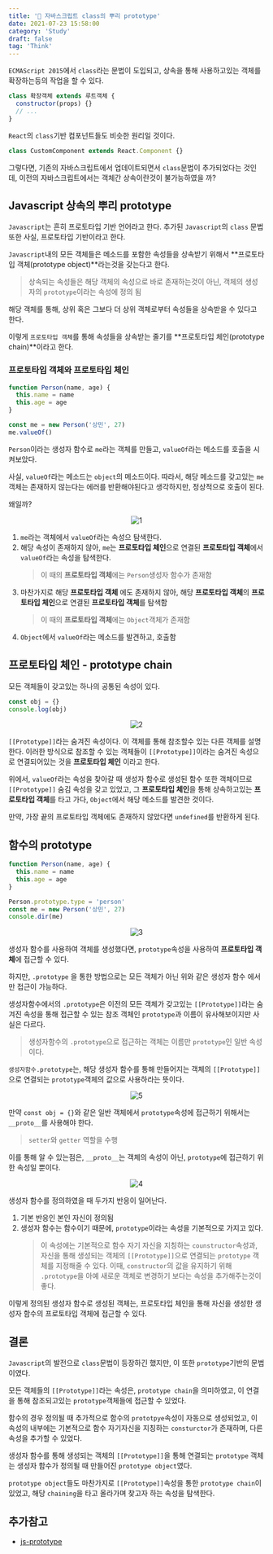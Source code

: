 ```yaml
---
title: '🌳 자바스크립트 class의 뿌리 prototype'
date: 2021-07-23 15:58:00
category: 'Study'
draft: false
tag: 'Think'
---
```


`ECMAScript 2015`에서 `class`라는 문법이 도입되고, 상속을 통해 사용하고있는 객체를 확장하는등의 작업을 할 수 있다.

```js
class 확장객체 extends 루트객체 {
  constructor(props) {}
  // ...
}
```

`React`의 `class`기반 컴포넌트들도 비슷한 원리일 것이다.

```js
class CustomComponent extends React.Component {}
```

그렇다면, 기존의 자바스크립트에서 업데이트되면서 `class`문법이 추가되었다는 것인데, 이전의 자바스크립트에서는 객체간 상속이란것이 불가능하였을 까?

## Javascript 상속의 뿌리 prototype

`Javascript`는 흔히 프로토타입 기반 언어라고 한다. 추가된 `Javascript`의 `class` 문법 또한 사실, 프로토타입 기반이라고 한다.

`Javascript`내의 모든 객체들은 메소드를 포함한 속성들을 상속받기 위해서 **프로토타입 객체(prototype object)**라는것을 갖는다고 한다.

> 상속되는 속성들은 해당 객체의 속성으로 바로 존재하는것이 아닌, 객체의 생성자의 `prototype`이라는 속성에 정의 됨

해당 객체를 통해, 상위 혹은 그보다 더 상위 객체로부터 속성들을 상속받을 수 있다고 한다.

이렇게 `프로토타입 객체`를 통해 속성들을 상속받는 줄기를 **프로토타입 체인(prototype chain)**이라고 한다.

### 프로토타입 객체와 프로토타입 체인

```js
function Person(name, age) {
  this.name = name
  this.age = age
}

const me = new Person('상민', 27)
me.valueOf()
```

`Person`이라는 생성자 함수로 `me`라는 객체를 만들고, `valueOf`라는 메소드를 호출을 시켜보았다.

사실, `valueOf`라는 메소드는 `object`의 메소드이다. 따라서, 해당 메소드를 갖고있는 `me`객체는 존재하지 않는다는 에러를 반환해야된다고 생각하지만, 정상적으로 호출이 된다.

왜일까?

<div style="margin : 0 auto; text-align : center">
  <img src="/img/2021/07/25/1.PNG" alt="1">
</div>

1. `me`라는 객체에서 `valueOf`라는 속성으 탐색한다.
2. 해당 속성이 존재하지 않아, `me`는 **프로토타입 체인**으로 연결된 **프로토타입 객체**에서 `valueOf`라는 속성을 탐색한다.
   > 이 때의 **프로토타입 객체**에는 `Person`생성자 함수가 존재함
3. 마찬가지로 해당 **프로토타입 객체** 에도 존재하지 않아, 해당 **프로토타입 객체**의 **프로토타입 체인**으로 연결된 **프로토타입 객체**를 탐색함
   > 이 때의 **프로토타입 객체**에는 `Object`객체가 존재함
4. `Object`에서 `valueOf`라는 메소드를 발견하고, 호출함

## 프로토타입 체인 - prototype chain

모든 객체들이 갖고있는 하나의 공통된 속성이 있다.

```js
const obj = {}
console.log(obj)
```

<div style="margin : 0 auto; text-align : center">
  <img src="/img/2021/07/25/2.PNG" alt="2">
</div>

`[[Prototype]]`라는 숨겨진 속성이다. 이 객체를 통해 참조할수 있는 다른 객체를 설명한다. 이러한 방식으로 참조할 수 있는 객체들이 `[[Prototype]]`이라는 숨겨진 속성으로 연결되어있는 것을 **프로토타입 체인** 이라고 한다.

위에서, `valueOf`라는 속성을 찾아갈 때 생성자 함수로 생성된 함수 또한 객체이므로 `[[Prototype]]` 숨김 속성을 갖고 있었고, 그 **프로토타입 체인**을 통해 상속하고있는 **프로토타입 객체**를 타고 가다, `Object`에서 해당 메소드를 발견한 것이다.

만약, 가장 끝의 프로토타입 객체에도 존재하지 않았다면 `undefined`를 반환하게 된다.

## 함수의 prototype

```js
function Person(name, age) {
  this.name = name
  this.age = age
}

Person.prototype.type = 'person'
const me = new Person('상민', 27)
console.dir(me)
```

<div style="margin : 0 auto; text-align : center">
  <img src="/img/2021/07/25/3.PNG" alt="3">
</div>

생성자 함수를 사용하여 객체를 생성했다면, `prototype`속성을 사용하여 **프로토타입 객체**에 접근할 수 있다.

하지만, `.prototype` 을 통한 방법으로는 모든 객체가 아닌 위와 같은 생성자 함수 에서만 접근이 가능하다.

생성자함수에서의 `.prototype`은 이전의 모든 객체가 갖고있는 `[[Prototype]]`라는 숨겨진 속성을 통해 접근할 수 있는 참조 객체인 `prototype`과 이름이 유사해보이지만 사실은 다르다.

> 생성자함수의 `.prototype`으로 접근하는 객체는 이름만 `prototype`인 일반 속성이다.

`생성자함수.prototype`는, 해당 생성자 함수를 통해 만들어지는 객체의 `[[Prototype]]`으로 연결되는 `prototype`객체의 값으로 사용하라는 뜻이다.

<div style="margin : 0 auto; text-align : center">
  <img src="/img/2021/07/25/5.PNG" alt="5">
</div>

만약 `const obj = {}`와 같은 일반 객체에서 `prototype`속성에 접근하기 위해서는 `__proto__`를 사용해야 한다.

> `setter`와 `getter` 역할을 수행

이를 통해 알 수 있는점은, `__proto__`는 객체의 속성이 아닌, `prototype`에 접근하기 위한 속성일 뿐이다.

<div style="margin : 0 auto; text-align : center">
  <img src="/img/2021/07/25/4.png" alt="4">
</div>

생성자 함수를 정의하였을 때 두가지 반응이 일어난다.

1. 기본 반응인 본인 자신이 정의됨
2. 생성자 함수는 함수이기 때문에, `prototype`이라는 속성을 기본적으로 가지고 있다.
   > 이 속성에는 기본적으로 함수 자기 자신을 지칭하는 `counstructor`속성과, 자신을 통해 생성되는 객체의 `[[Prototype]]`으로 연결되는 `prototype` 객체를 지정해줄 수 있다.
   > 이때, `constructor`의 값을 유지하기 위해 `.prototype`을 아예 새로운 객체로 변경하기 보다는 속성을 추가해주는것이 좋다.

이렇게 정의된 생성자 함수로 생성된 객체는, 프로토타입 체인을 통해 자신을 생성한 생성자 함수의 프로토타입 객체에 접근할 수 있다.

## 결론

`Javascript`의 발전으로 `class`문법이 등장하긴 했지만, 이 또한 `prototype`기반의 문법이였다.

모든 객체들의 `[[Prototype]]`라는 속성은, `prototype chain`을 의미하였고, 이 연결을 통해 참조되고있는 `prototype`객체들에 접근할 수 있었다.

함수의 경우 정의될 때 추가적으로 함수의 `prototpye`속성이 자동으로 생성되었고, 이 속성의 내부에는 기본적으로 함수 자기자신을 지칭하는 `consturctor`가 존재하며, 다른 속성을 추가할 수 있었다.

생성자 함수를 통해 생성되는 객체의 `[[Prototype]]`을 통해 연결되는 `prototype` 객체는 생성자 함수가 정의될 때 만들어진 `prototype object`였다.

`prototype object`들도 마찬가지로 `[[Prototype]]`속성을 통한 `prototype chain`이 있었고, 해당 `chaining`을 타고 올라가며 찾고자 하는 속성을 탐색한다.

## 추가참고

- [js-prototype](https://evan-moon.github.io/2019/10/23/js-prototype/#%ED%94%84%EB%A1%9C%ED%86%A0%ED%83%80%EC%9E%85-%EC%B2%B4%EC%9D%B8)
